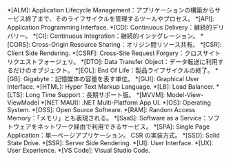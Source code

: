 <!-- markdownlint-disable-file MD041 CMD001 -->
<!-- textlint-disable ja-technical-writing/sentence-length -->
<!-- 省略語の用語集として使用します。 -->
*[ALM]: Application Lifecycle Management：アプリケーションの構築からサービス終了まで、そのライフサイクルを管理するツールやプロセス。
*[API]: Application Programming Interface.
*[CD]: Continuous Delivery：継続的デリバリー。
*[CI]: Continuous Integration：継続的インテグレーション。
*[CORS]: Cross-Origin Resource Sharing：オリジン間リソース共有。
*[CSR]: Client Side Rendering.
*[CSRF]: Cross-Site Request Forgery：クロスサイトリクエストフォージェリ。
*[DTO]: Data Transfer Object：データ転送に利用するだけのオブジェクト。
*[EOL]: End Of Life：製品ライフサイクルの終了。
*[GB]: Gigabyte：記憶媒体の容量を表す単位。
*[GUI]: Graphical User Interface.
*[HTML]: Hyper Text Markup Language.
*[LB]: Load Balancer.
*[LTS]: Long Time Support：長期サポート版。
*[MVVM]: Model-View-ViewModel
*[NET MAUI]: .NET Multi-Platform App UI.
*[OS]: Operating System.
*[OSS]: Open Source Software.
*[RAM]: Random Access Memory：「メモリ」とも表現される。
*[SaaS]: Software as a Service：ソフトウェアをネットワーク経由で利用できるサービス。
*[SPA]: Single Page Application：単一ページアプリケーション。 CSR の実装方式。
*[SSD]: Solid State Drive.
*[SSR]: Server Side Rendering.
*[UI]: User Interface.
*[UX]: User Experience.
*[VS Code]: Visual Studio Code.
<!-- textlint-enable ja-technical-writing/sentence-length -->
